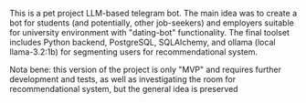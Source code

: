 This is a pet project LLM-based telegram bot. The main idea was to create a bot for students (and potentially, other job-seekers) and employers suitable for university environment with "dating-bot" functionality. The final toolset includes Python backend, PostgreSQL, SQLAlchemy, and ollama (local llama-3.2:1b) for segmenting users for recommendational system.


Nota bene: this version of the project is only "MVP" and requires further development and tests, as well as investigating the room for recommendational system, but the general idea is preserved
